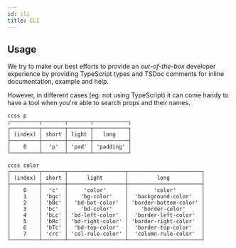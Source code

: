 ```yaml
---
id: cli
title: CLI
---
```


## Usage

We try to make our best efforts to provide an _out-of-the-box_
developer experience by providing TypeScript types and TSDoc
comments for inline documentation, example and help.

However, in different cases (eg: not using TypeScript) it can come
handy to have a tool when you're able to search props and their names.

```text
ccss p
┌─────────┬───────┬───────┬───────────┐                                                                                                                                                                               ┌─────────┬───────┬───────┬───────────┐
│ (index) │ short │ light │   long    │
├─────────┼───────┼───────┼───────────┤
│    0    │  'p'  │ 'pad' │ 'padding' │
└─────────┴───────┴───────┴───────────┘
```

```text
ccss color
┌─────────┬───────┬──────────────────┬───────────────────────┐
│ (index) │ short │      light       │         long          │
├─────────┼───────┼──────────────────┼───────────────────────┤
│    0    │  'c'  │     'color'      │        'color'        │
│    1    │ 'bgc' │    'bg-color'    │  'background-color'   │
│    2    │ 'bBc' │  'bd-bot-color'  │ 'border-bottom-color' │
│    3    │ 'bc'  │    'bd-color'    │    'border-color'     │
│    4    │ 'bLc' │ 'bd-left-color'  │  'border-left-color'  │
│    5    │ 'bRc' │ 'bd-right-color' │ 'border-right-color'  │
│    6    │ 'bTc' │  'bd-top-color'  │  'border-top-color'   │
│    7    │ 'crc' │ 'col-rule-color' │  'column-rule-color'  │
└─────────┴───────┴──────────────────┴───────────────────────┘
```